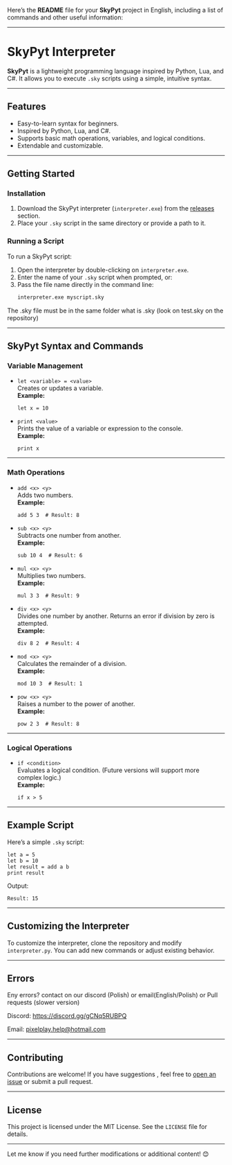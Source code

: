 Here’s the **README** file for your **SkyPyt** project in English, including a list of commands and other useful information:

---

# SkyPyt Interpreter

**SkyPyt** is a lightweight programming language inspired by Python, Lua, and C#. It allows you to execute `.sky` scripts using a simple, intuitive syntax.

---

## Features
- Easy-to-learn syntax for beginners.
- Inspired by Python, Lua, and C#.
- Supports basic math operations, variables, and logical conditions.
- Extendable and customizable.

---

## Getting Started

### Installation

1. Download the SkyPyt interpreter (`interpreter.exe`) from the [releases](#) section.
2. Place your `.sky` script in the same directory or provide a path to it.

### Running a Script

To run a SkyPyt script:

1. Open the interpreter by double-clicking on `interpreter.exe`.
2. Enter the name of your `.sky` script when prompted, or:
3. Pass the file name directly in the command line:
   ```bash
   interpreter.exe myscript.sky
   ```
The .sky file must be in the same folder what is .sky (look on test.sky on the repository)

---

## SkyPyt Syntax and Commands

### **Variable Management**
- `let <variable> = <value>`  
  Creates or updates a variable.  
  **Example:**  
  ```sky
  let x = 10
  ```

- `print <value>`  
  Prints the value of a variable or expression to the console.  
  **Example:**  
  ```sky
  print x
  ```

---

### **Math Operations**
- `add <x> <y>`  
  Adds two numbers.  
  **Example:**  
  ```sky
  add 5 3  # Result: 8
  ```

- `sub <x> <y>`  
  Subtracts one number from another.  
  **Example:**  
  ```sky
  sub 10 4  # Result: 6
  ```

- `mul <x> <y>`  
  Multiplies two numbers.  
  **Example:**  
  ```sky
  mul 3 3  # Result: 9
  ```

- `div <x> <y>`  
  Divides one number by another. Returns an error if division by zero is attempted.  
  **Example:**  
  ```sky
  div 8 2  # Result: 4
  ```

- `mod <x> <y>`  
  Calculates the remainder of a division.  
  **Example:**  
  ```sky
  mod 10 3  # Result: 1
  ```

- `pow <x> <y>`  
  Raises a number to the power of another.  
  **Example:**  
  ```sky
  pow 2 3  # Result: 8
  ```

---

### **Logical Operations**
- `if <condition>`  
  Evaluates a logical condition. (Future versions will support more complex logic.)  
  **Example:**  
  ```sky
  if x > 5
  ```

---

## Example Script

Here’s a simple `.sky` script:

```sky
let a = 5
let b = 10
let result = add a b
print result
```

Output:
```
Result: 15
```

---

## Customizing the Interpreter

To customize the interpreter, clone the repository and modify `interpreter.py`. You can add new commands or adjust existing behavior.

---

## Errors

Eny errors? contact on our discord (Polish) or email(English/Polish) or Pull requests (slower version)

Discord: https://discord.gg/gCNq5RUBPQ

Email: pixelplay.help@hotmail.com

---

## Contributing

Contributions are welcome! If you have suggestions , feel free to [open an issue](#) or submit a pull request.

---

## License

This project is licensed under the MIT License. See the `LICENSE` file for details.

---

Let me know if you need further modifications or additional content! 😊
